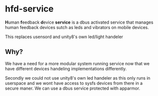 # hfd-service

**H**uman **f**eedback **d**evice **service** is a dbus activated service that manages human feedback devices sutch as leds and vibrators on mobile devices. 


This replaces usensord and unity8's own led/light handeler

## Why?

We have a need for a more modular system running service now that we have different devices handeling implementations differently. 

Secondly we could not use unity8's own led handeler as this only runs in userspace and we wont have access to sysfs devices from there in a secure maner. We can use a dbus service protected with apparmor. 
